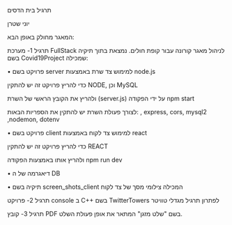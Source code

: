 תרגיל בית הדסים

יוני שטרן

המאגר מחולק באופן הבא:

תרגיל 1- מערכת FullStack לניהול מאגר קורונה עבור קופת חולים. נמצאת בתוך תיקיה בשם Covid19Project שמכילה:

•	פרויקט בשם server למימוש צד שרת באמצעות node.js 

כדי להריץ פרויקט זה יש להתקין NODE, וכן MySQL

ולהריץ את הקובץ הראשי של השרת (server.js) על ידי הפקודה npm start

לצורך פעולת השרת יש להתקין את הספריות הבאות:  , express, cors, mysql2 ,nodemon, dotenv

•	פרויקט בשם client למימוש צד לקוח באמצעות react 

כדי להריץ פרויקט זה יש להתקין REACT 

ולהריץ אותו באמצעות הפקודה npm run dev

•	דיאגרמה של ה DB 

•	תיקיה בשם screen_shots_client המכילה צילומי מסך של צד לקוח



תרגיל 2- פרויקט console  ב C++    בשם TwitterTowers לפתרון תרגיל מגדלי טוויטר

תרגיל 3- קובץ PDF  בשם "שלט מזגן" המתאר את אופן פעולת השלט.
